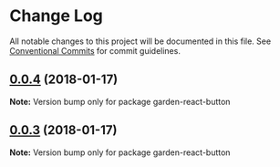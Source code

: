 # Change Log

All notable changes to this project will be documented in this file.
See [Conventional Commits](https://conventionalcommits.org) for commit guidelines.

<a name="0.0.4"></a>
## [0.0.4](https://github.com/zendeskgarden/react-components/compare/garden-react-button@0.0.3...garden-react-button@0.0.4) (2018-01-17)




**Note:** Version bump only for package garden-react-button

<a name="0.0.3"></a>
## [0.0.3](https://github.com/zendeskgarden/react-components/compare/garden-react-button@0.0.2...garden-react-button@0.0.3) (2018-01-17)




**Note:** Version bump only for package garden-react-button
